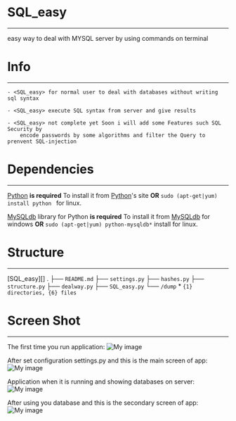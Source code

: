 # SQL_easy #
---
easy way to deal with MYSQL server by using commands on terminal

# Info #
---

    - <SQL_easy> for normal user to deal with databases without writing sql syntax 

    - <SQL_easy> execute SQL syntax from server and give results 

    - <SQL_easy> not complete yet Soon i will add some Features such SQL Security by 
    	encode passwords by some algorithms and filter the Query to prenvent SQL-injection


# Dependencies #
---
[Python][] **is required**
To install it from [Python][]'s site **OR** `sudo (apt-get|yum) install python ` for linux.

[MySQLdb][] library for Python **is required**
To install it from [MySQLdb][] for windows **OR** `sudo (apt-get|yum) python-mysqldb*` install  for linux. 

# Structure #
---
[SQL_easy][]
.
├── `README.md`
├── `settings.py`
├── `hashes.py`
├── `structure.py`
├── `dealway.py`
├── `SQL_easy.py`
└── `/dump`
    *
    `{1} directories, {6} files `
# Screen Shot #
---
The first time you run application:
![My image](http://s14.postimg.org/bqc8mk7ch/SQL_1.png)

After set configuration settings.py and this is the main screen of app:
![My image](http://s10.postimg.org/llfx4lv6x/SQL_2.png)

Application when it is running and showing databases on server:
![My image](http://s22.postimg.org/dupc0yodt/SQL_3.png)

After using you database and this is the secondary screen of app:
![My image](http://s21.postimg.org/moogj9fqf/SQL_4.png)

[Python]: http://www.python.org/download/
[MySQLdb]: http://www.codegood.com/archives/129
